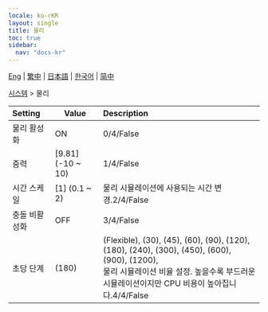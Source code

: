 ```yaml
---
locale: ko-rKR
layout: single
title: 물리
toc: true
sidebar:
  nav: "docs-kr"
---
```

[Eng](/dancexr/menu/2025.4/system/physics) | [繁中](/tw/dancexr/menu/2025.4/system/physics) | [日本語](/jp/dancexr/menu/2025.4/system/physics) | [한국어](/kr/dancexr/menu/2025.4/system/physics) | [简中](/zh/dancexr/menu/2025.4/system/physics)

[시스템](../menu#시스템) > 물리



| Setting | Value | Description |
| :--- | --- | :--- |
| 물리 활성화 | ON | 0/4/False
| 중력 | [9.81] (-10 ~ 10) | 1/4/False
| 시간 스케일 | [1] (0.1 ~ 2) | 물리 시뮬레이션에 사용되는 시간 변경.2/4/False
| 충돌 비활성화 | OFF | 3/4/False
| 초당 단계 | (180) | (Flexible), (30), (45), (60), (90), (120), (180), (240), (300), (450), (600), (900), (1200), <br/>물리 시뮬레이션 비율 설정. 높을수록 부드러운 시뮬레이션이지만 CPU 비용이 높아집니다.4/4/False
